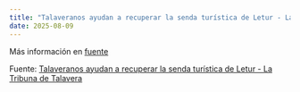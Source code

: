 ```yaml
---
title: "Talaveranos ayudan a recuperar la senda turística de Letur - La Tribuna de Talavera"
date: 2025-08-09
---
```


Más información en [fuente](https://news.google.com/rss/articles/CBMi3gFBVV95cUxONE1Ob2lKZHdGVTNkbTQ1V09jUUotT1FaRTItZm9SaXlxZEZmOWlBUnFySjVNMXRId0xZcDdvSlZGVEVXd3FlQXJBYmFfaUVxbzVxdkM2UDIybjZZblVqdkFEZlp6cnFHTWZTU3RwOVFDdmVENEpEcm95MzJsb3BZNWxfcDJRSnVybjNob2t4bXhLTllwOExSckdkYmNsdi1CUkRmeXp2dkd1QncyS2hkNUNMVG5PVjRzUTdIN0VYVWQxQjJjcmZhTEhxY2RtZjFrSlk5VHVMUkZFRllEZGc?oc=5)

Fuente: [Talaveranos ayudan a recuperar la senda turística de Letur - La Tribuna de Talavera](https://news.google.com/rss/articles/CBMi3gFBVV95cUxONE1Ob2lKZHdGVTNkbTQ1V09jUUotT1FaRTItZm9SaXlxZEZmOWlBUnFySjVNMXRId0xZcDdvSlZGVEVXd3FlQXJBYmFfaUVxbzVxdkM2UDIybjZZblVqdkFEZlp6cnFHTWZTU3RwOVFDdmVENEpEcm95MzJsb3BZNWxfcDJRSnVybjNob2t4bXhLTllwOExSckdkYmNsdi1CUkRmeXp2dkd1QncyS2hkNUNMVG5PVjRzUTdIN0VYVWQxQjJjcmZhTEhxY2RtZjFrSlk5VHVMUkZFRllEZGc?oc=5)

